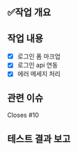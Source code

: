 ## ✅작업 개요

<!-- 어떤 작업을 했는지 간략히 작성해주세요 -->

## 작업 내용

- [x] 로그인 폼 마크업
- [x] 로그인 api 연동
- [x] 에러 메세지 처리

## 관련 이슈

Closes #10

## 테스트 결과 보고

<!-- 테스트 결과나 내용 기입 -->
